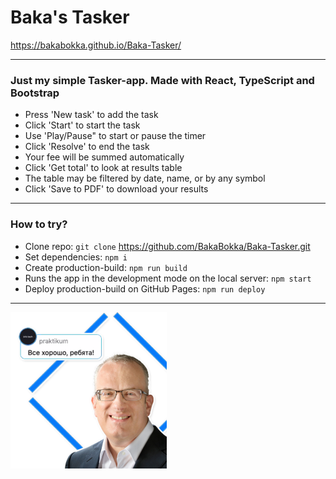 # Baka's Tasker
 https://bakabokka.github.io/Baka-Tasker/


****

### Just my simple Tasker-app. Made with React, TypeScript and Bootstrap

* Press 'New task' to add the task
* Click 'Start' to start the task
* Use 'Play/Pause" to start or pause the timer
* Click 'Resolve' to end the task
* Your fee will be summed automatically
* Click 'Get total' to look at results table
* The table may be filtered by date, name, or by any symbol
* Click 'Save to PDF' to download your results

****


### How to try?
* Clone repo: `git clone`  https://github.com/BakaBokka/Baka-Tasker.git
* Set dependencies: `npm i`
* Create production-build: `npm run build`
* Runs the app in the development mode on the local server: `npm start`
* Deploy production-build on GitHub Pages: `npm run deploy`

****

![Everything’s Gonna Be Alright](./src/img/eich.png)

